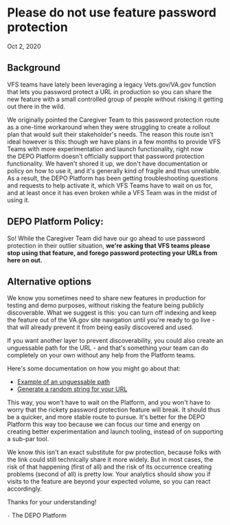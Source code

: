 # Please do not use feature password protection

Oct 2, 2020

## Background

VFS teams have lately been leveraging a legacy Vets.gov/VA.gov function that lets you password protect a URL in production so you can share the new feature with a small controlled group of people without risking it getting out there in the wild.

We originally pointed the Caregiver Team to this password protection route as a one-time workaround when they were struggling to create a rollout plan that would suit their stakeholder's needs. The reason this route isn't ideal however is this: though we have plans in a few months to provide VFS Teams with more experimentation and launch functionality, right now the DEPO Platform doesn't officially support that password protection functionality. We haven't shored it up, we don't have documentation or policy on how to use it, and it's generally kind of fragile and thus unreliable. As a result, the DEPO Platform has been getting troubleshooting questions and requests to help activate it, which VFS Teams have to wait on us for, and at least once it has even broken while a VFS Team was in the midst of using it.

## DEPO Platform Policy:

So! While the Caregiver Team did have our go ahead to use password protection in their outlier situation, **we're asking that VFS teams please stop using that feature, and forego password protecting your URLs from here on out.**

## Alternative options

We know you sometimes need to share new features in production for testing and demo purposes, without risking the feature being publicly discoverable. What we suggest is this: you can turn off indexing and keep the feature out of the VA.gov site navigation until you're ready to go live - that will already prevent it from being easily discovered and used.

If you want another layer to prevent discoverability, you could also create an unguessable path for the URL - and that's something your team can do completely on your own without any help from the Platform teams.

Here's some documentation on how you might go about that:
- [Example of an unguessable path](https://www.va.gov/education/eligibility/joXEyY0BAGpBI3d)
- [Generate a random string for your URL](https://www.random.org/strings/?num=10&len=15&digits=on&upperalpha=on&loweralpha=on&unique=on&format=html&rnd=new)

This way, you won't have to wait on the Platform, and you won't have to worry that the rickety password protection feature will break. It should thus be a quicker, and more stable route to pursue. It's better for the DEPO Platform this way too because we can focus our time and energy on creating better experimentation and launch tooling, instead of on supporting a sub-par tool.

We know this isn't an exact substitute for pw protection, because folks with the link could still technically share it more widely. But in most cases, the risk of that happening (first of all) and the risk of its occurrence creating problems (second of all) is pretty low. Your analytics should show you if visits to the feature are beyond your expected volume, so you can react accordingly.

Thanks for your understanding!

`-` The DEPO Platform
